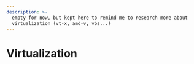 ```yaml
---
description: >-
  empty for now, but kept here to remind me to research more about
  virtualization (vt-x, amd-v, vbs...)
---
```


# Virtualization

